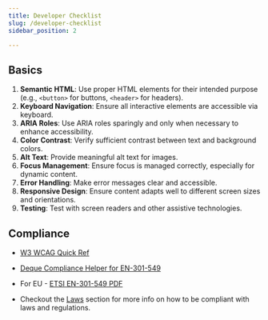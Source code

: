 ```yaml
---
title: Developer Checklist
slug: /developer-checklist
sidebar_position: 2

---
```


## Basics

1. **Semantic HTML**: Use proper HTML elements for their intended purpose (e.g., `<button>` for buttons, `<header>` for headers).
2. **Keyboard Navigation**: Ensure all interactive elements are accessible via keyboard.
3. **ARIA Roles**: Use ARIA roles sparingly and only when necessary to enhance accessibility.
4. **Color Contrast**: Verify sufficient contrast between text and background colors.
5. **Alt Text**: Provide meaningful alt text for images.
6. **Focus Management**: Ensure focus is managed correctly, especially for dynamic content.
7. **Error Handling**: Make error messages clear and accessible.
8. **Responsive Design**: Ensure content adapts well to different screen sizes and orientations.
9. **Testing**: Test with screen readers and other assistive technologies.

## Compliance
- [W3 WCAG Quick Ref](https://www.w3.org/WAI/WCAG22/quickref/)
- [Deque Compliance Helper for EN-301-549](https://www.deque.com/en-301-549-compliance/)

- For EU - [ETSI EN-301-549 PDF](https://www.etsi.org/deliver/etsi_en/301500_301599/301549/03.02.01_60/en_301549v030201p.pdf)

- Checkout the [Laws](play-it-safe) section for more info on how to be compliant with laws and regulations.